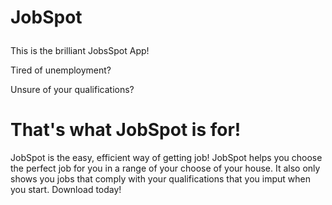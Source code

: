 # JobSpot </p>
<p>This is the brilliant JobsSpot App!</p>
<p>Tired of unemployment?</p>
<p>Unsure of your qualifications?</p>
<h1>That's what JobSpot is for!</h1>
JobSpot is the easy, efficient way of getting job!
JobSpot helps you choose the perfect job for you in a range of your choose of your house. It also only shows you jobs that comply with your qualifications that you imput when you start.
Download today!

